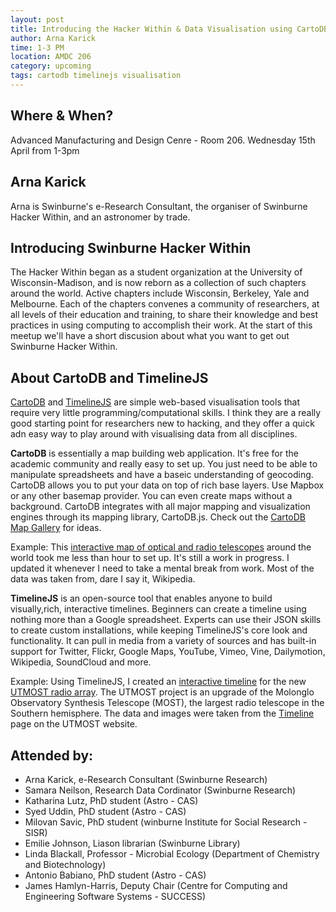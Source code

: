 ```yaml
---
layout: post
title: Introducing the Hacker Within & Data Visualisation using CartoDB and TimelineJS
author: Arna Karick
time: 1-3 PM
location: AMDC 206
category: upcoming
tags: cartodb timelinejs visualisation
---
```


## Where & When?

Advanced Manufacturing and Design Cenre - Room 206. Wednesday 15th April from 1-3pm

## Arna Karick 

Arna is Swinburne's e-Research Consultant, the organiser of Swinburne Hacker Within, and an astronomer by trade. 

## Introducing Swinburne Hacker Within 

The Hacker Within began as a student organization at the University of Wisconsin-Madison, and is now reborn as a collection of such chapters around the world. Active chapters include Wisconsin, Berkeley, Yale and Melbourne. Each of the chapters convenes a community of researchers, at all levels of their education and training, to share their knowledge and best practices in using computing to accomplish their work. At the start of this meetup we'll have a short discusion about what you want to get out Swinburne Hacker Within.

## About CartoDB and TimelineJS

<a href="http://cartodb.com">CartoDB</a> and <a href="http://timeline.knightlab.com">TimelineJS</a> are simple web-based visualisation tools that require very little programming/computational skills. I think they are a really good starting point for researchers new to hacking, and they offer a quick adn easy way to play around with visualising data from all disciplines.

**CartoDB** is essentially a map building web application. It's free for the academic community and really easy to set up. You just need to be able to manipulate spreadsheets and have a baseic understanding of geocoding. CartoDB allows you to put your data on top of rich base layers. Use Mapbox or any other basemap provider. You can even create maps without a background. CartoDB integrates with all major mapping and visualization engines through its mapping library, CartoDB.js.  Check out the <a href="http://cartodb.com/gallery/">CartoDB Map Gallery</a> for ideas. 

Example: This <a href="http://drarnakarick.cartodb.com/viz/9eefe1ba-179b-11e4-af10-0e10bcd91c2b/public_map?title=true&description=true&search=false&shareable=true&cartodb_logo=true&layer_selector=false&legends=true&scrollwheel=true&fullscreen=true&sublayer_options=1&sql=&zoom=2&center_lat=25.77189348043032&center_lon=0"> interactive map of optical and radio telescopes</a> around the world took me less than hour to set up. It's still a work in progress. I updated it whenever I need to take a mental break from work. Most of the data was taken from, dare I say it, Wikipedia.

**TimelineJS** is an open-source tool that enables anyone to build visually,rich, interactive timelines. Beginners can create a timeline using nothing more than a Google spreadsheet. Experts can use their JSON skills to create custom installations, while keeping TimelineJS's core look and functionality. It can pull in media from a variety of sources and has built-in support for Twitter, Flickr, Google Maps, YouTube, Vimeo, Vine, Dailymotion, Wikipedia, SoundCloud and more.

Example: Using TimelineJS, I created an  <a href="http://cdn.knightlab.com/libs/timeline/latest/embed/index.html?source=1Ew3qdqfPaDemmBy0zsdyBlL0QFCulJKqL_4Kea_AMWw&font=Bevan-PotanoSans&maptype=toner&lang=en&start_zoom_adjust=2&height=650"> interactive timeline</a> for the new <a href="http://astronomy.swin.edu.au/research/utmost">UTMOST radio array</a>. The UTMOST project is an upgrade of the Molonglo Observatory Synthesis Telescope (MOST), the largest radio telescope in the Southern hemisphere. The data and images were taken from the <a href="http://astronomy.swin.edu.au/research/utmost/?page_id=312">Timeline</a> page on the UTMOST website. 


## Attended by:
<ul>
<li>Arna Karick, e-Research Consultant (Swinburne Research)</li>
<li>Samara Neilson, Research Data Cordinator (Swinburne Research)</li>
<li>Katharina Lutz, PhD student (Astro - CAS)</li>
<li>Syed Uddin, PhD student (Astro - CAS)</li>
<li>Milovan Savic, PhD student (winburne Institute for Social Research - SISR)</li>
<li>Emilie Johnson, Liason librarian (Swinburne Library)</li>
<li>Linda Blackall, Professor - Microbial Ecology (Department of Chemistry and Biotechnology)</li>
<li>Antonio Babiano, PhD student (Astro - CAS)</li>
<li>James Hamlyn-Harris, Deputy Chair (Centre for Computing and Engineering Software Systems - SUCCESS)</li>
</ul>

